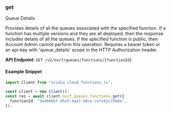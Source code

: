 
### get <a name="get"></a>
Queue Details

Provides details of all the queues associated with the specified function.  If a function has multiple versions and they are all deployed, then the  response includes details of all the queues. If the specified function  is public, then Account Admin cannot perform this operation. Requires a bearer token or an api-key with 'queue_details' scope in the HTTP  Authorization header. 

**API Endpoint**: `GET /v2/nvcf/queues/functions/{functionId}`

#### Example Snippet

```typescript
import Client from "nvidia_cloud_functions_ts";

const client = new Client();
const res = await client.nvcf.queues.functions.get({
  functionId: "3e4666bf-d5e5-4aa7-b8ce-cefe41c7568a",
});
```
